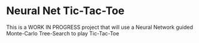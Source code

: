 # Neural Net Tic-Tac-Toe
This is a WORK IN PROGRESS project that will use a Neural Network guided Monte-Carlo Tree-Search to play Tic-Tac-Toe
